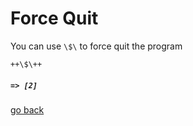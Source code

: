 # Force Quit

You can use `\$\` to force quit the program

```
++\$\++
```
##### `=> [2]`

[go back](https://repl.it/@realTronsi/BrainF#Documentation/_README.md)